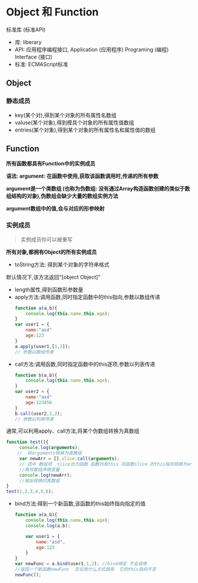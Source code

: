 # Object 和 Function

标准库 (标准API)

- 库: liberary
- API: 应用程序编程接口, Application (应用程序) Programing (编程) Interface (接口)
- 标准: ECMAScript标准

## Object

### 静态成员

- key(某个对),得到某个对象的所有属性名数组
- valuse(某个对象),得到模具个对象的所有属性值数组
- entries(某个对象),得到某个对象的所有属性名和属性值的数组

## Function

**所有函数都具有Function中的实例成员**

**语法: argument: 在函数中使用,获取该函数调用时,传递的所有参数**

**argument是一个类数组 (也称为伪数组: 没有通过Array构造函数创建的类似于数组结构的对象),伪数组会缺少大量的数组实例方法**  

**argument数组中的值,会与对应的形参映射**

### 实例成员

> 实例成员你可以被重写

**所有对象,都拥有Object的所有实例成员**

- toString方法: 得到某个对象的字符串格式

默认情况下,该方法返回"[object Object]"

- length属性,得到函数形参数量
- apply方法:调用函数,同时指定函数中的this指向,参数以数组传递
  ```js
  function a(a,b){
      console.log(this.name,this.age);
  }
  var user1 = {
      name:"asd"
      age:123
  }
  a.apply(user1,[1,2]);
  // 参数以数组传递
  ```
- call方法:调用函数,同时指定函数中的this逐项,参数以列表传递
  ```js
  function b(a,b){
      console.log(this.name,this.age);
  }
  var user2 = {
      name:"asd"
      age:123456
  }
  b.call(user2,1,2);
  // 参数以列表传递
  ```

通常,可以利用apply、call方法,将某个伪数组转换为真数组

```js
function test(){
     console.log(arguments);
    //  将arguments转换为真数组
     var newArr = [].slice.call(arguments);
     // 选中 数组项  slice也为函数 函数内有this 将函数slice 的this指向转换为arguments 
     //再将数组声明变量
     console.log(newArr);
     //输出转换的真数组
}
test(1,2,3,4,5,6);
```

- bind方法:得到一个新函数,该函数的this始终指向指定的值
  ```js
  function a(a,b){
      console.log(this.name,this.age);
      console.log(a,b);

      var user1 = {
          name:"asd",
          age:123
      }
  }
  var newFunc = a.bind(user1,1,2); //bind绑定 不会调用
  //返回一个新函数newFunc  无论用什么方式调用  它的this指向不变
  newFunc();
  ```